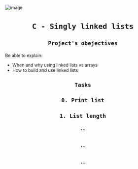 ![image](https://www.sanfoundry.com/wp-content/uploads/2022/08/singly-linked-list-example.png)
# <p align=center>`C - Singly linked lists`</p>
## <p align=center> `Project's obejectives` </p>
Be able to explain:
- When and why using linked lists vs arrays
- How to build and use linked lists

## <p align=center>`Tasks`</p>
## <p align=center>`0. Print list`</p>
## <p align=center>`1. List length`</p>
## <p align=center>``</p>
## <p align=center>``</p>
## <p align=center>``</p>
